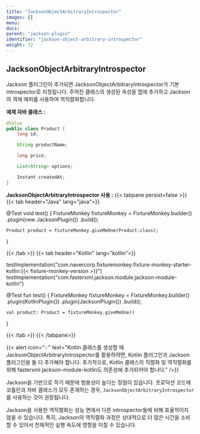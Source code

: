 ```yaml
---
title: "JacksonObjectArbitraryIntrospector"
images: []
menu:
docs:
parent: "jackson-plugin"
identifier: "jackson-object-arbitrary-introspector"
weight: 72
---
```


## JacksonObjectArbitraryIntrospector
Jackson 플러그인이 추가되면 JacksonObjectArbitraryIntrospector가 기본 introspector로 지정됩니다. 
주어진 클래스의 생성된 속성을 맵에 추가하고 Jackson의 객체 매퍼를 사용하여 역직렬화합니다.

**예제 자바 클래스 :**
```java
@Value
public class Product {
    long id;

    String productName;

    long price;

    List<String> options;

    Instant createdAt;
}
```

**JacksonObjectArbitraryIntrospector 사용 :**
{{< tabpane persist=false >}}
{{< tab header="Java" lang="java">}}

@Test
void test() {
    FixtureMonkey fixtureMonkey = FixtureMonkey.builder()
        .plugin(new JacksonPlugin())
        .build();

    Product product = fixtureMonkey.giveMeOne(Product.class);
}

{{< /tab >}}
{{< tab header="Kotlin" lang="kotlin">}}

testImplementation("com.navercorp.fixturemonkey:fixture-monkey-starter-kotlin:{{< fixture-monkey-version >}}")
testImplementation("com.fasterxml.jackson.module:jackson-module-kotlin")

@Test
fun test() {
    FixtureMonkey fixtureMonkey = FixtureMonkey.builder()
        .plugin(KotlinPlugin())
        .plugin(JacksonPlugin())
        .build();

    val product: Product = fixtureMonkey.giveMeOne()
}

{{< /tab >}}
{{< /tabpane>}}

{{< alert icon="💡" text="Kotlin 클래스를 생성할 때 JacksonObjectArbitraryIntrospector를 활용하려면, Kotlin 플러그인과 Jackson 플러그인을 둘 다 추가해야 합니다. 추가적으로, Kotlin 클래스의 직렬화 및 역직렬화를 위해 fasterxml jackson-module-kotlin도 의존성에 추가되어야 합니다." />}}

Jackson을 기반으로 하기 때문에 범용성이 높다는 장점이 있습니다.
프로덕션 코드에 코틀린과 자바 클래스가 모두 존재하는 경우, `JacksonObjectArbitraryIntrospector`를 사용하는 것이 권장됩니다.

Jackson을 사용한 역직렬화는 성능 면에서 다른 introspector들에 비해 효율적이지 않을 수 있습니다. 특히, Jackson의 역직렬화 과정은 상대적으로 더 많은 시간을 소비할 수 있어서 전체적인 실행 속도에 영향을 미칠 수 있습니다.
